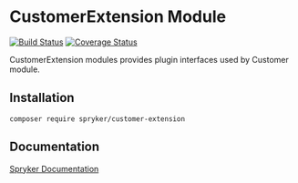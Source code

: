 # CustomerExtension Module
[![Build Status](https://travis-ci.org/spryker/customer-extension.svg)](https://travis-ci.org/spryker/customer-extension)
[![Coverage Status](https://coveralls.io/repos/github/spryker/customer-extension/badge.svg)](https://coveralls.io/github/spryker/customer-extension)

CustomerExtension modules provides plugin interfaces used by Customer module.

## Installation

```
composer require spryker/customer-extension
```

## Documentation

[Spryker Documentation](https://academy.spryker.com/developing_with_spryker/module_guide/modules.html)
